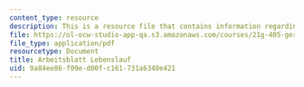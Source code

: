 ```yaml
---
content_type: resource
description: This is a resource file that contains information regarding arbeitsblatt.
file: https://ol-ocw-studio-app-qa.s3.amazonaws.com/courses/21g-405-germany-today-intensive-study-of-german-language-and-culture-january-iap-2011/9a84ee86f09ed00fc161731a6340e421_MIT21G_405IAP11_at_lbnslf.pdf
file_type: application/pdf
resourcetype: Document
title: Arbeitsblatt Lebenslauf
uid: 9a84ee86-f09e-d00f-c161-731a6340e421
---
```

